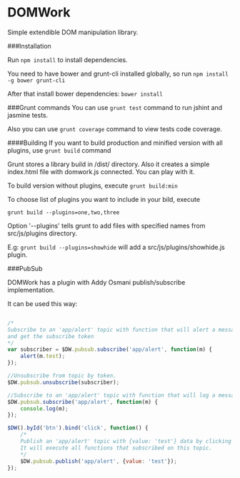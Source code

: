 DOMWork
=======

Simple extendible DOM manipulation library.


###Installation

Run ```npm install``` to install dependencies.

You need to have bower and grunt-cli installed globally, so run ```npm install -g bower grunt-cli```

After that install bower dependencies: ```bower install```

###Grunt commands
You can use ```grunt test``` command to run jshint and jasmine tests.

Also you can use ```grunt coverage``` command to view tests code coverage.

####Building
If you want to build production and minified version with all plugins, use ```grunt build``` command

Grunt stores a library build in /dist/ directory. Also it creates a simple index.html file with domwork.js connected. You can play with it.

To build version without plugins, execute ```grunt build:min```

To choose list of plugins you want to include in your bild, execute

```grunt build --plugins=one,two,three```

Option '--plugins' tells grunt to add files with specified names from src/js/plugins directory.

E.g: ```grunt build --plugins=showhide``` will add a src/js/plugins/showhide.js plugin.

###PubSub

DOMWork has a plugin with Addy Osmani publish/subscribe implementation.

It can be used this way:

```javascript

/*
Subscribe to an 'app/alert' topic with function that will alert a message 
and get the subscribe token
*/
var subscriber = $DW.pubsub.subscribe('app/alert', function(m) {
	alert(m.test);
});

//Unsubscribe from topic by token.
$DW.pubsub.unsubscribe(subscriber);

//Subscribe to an 'app/alert' topic with function that will log a message to console
$DW.pubsub.subscribe('app/alert', function(m) {
	console.log(m);
});

$DW().byId('btn').bind('click', function() {
	/*
	Publish an 'app/alert' topic with {value: 'test'} data by clicking a button.
	It will execute all functions that subscribed on this topic.
	*/
	$DW.pubsub.publish('app/alert', {value: 'test'}); 
});

```

